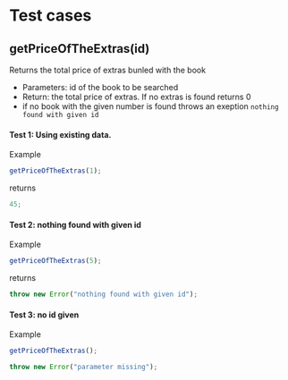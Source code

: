 # Test cases

## **getPriceOfTheExtras(id)**

Returns the total price of extras bunled with the book

- Parameters: id of the book to be searched
- Return: the total price of extras. If no extras is found returns 0
- if no book with the given number is found throws an exeption `nothing found with given id`

#### Test 1: Using existing data.

Example

```js
getPriceOfTheExtras(1);
```

returns

```js
45;
```

#### Test 2: nothing found with given id

Example

```js
getPriceOfTheExtras(5);
```

returns

```js
throw new Error("nothing found with given id");
```

#### Test 3: no id given

Example

```js
getPriceOfTheExtras();
```

```js
throw new Error("parameter missing");
```

